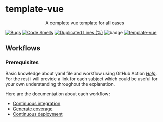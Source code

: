 # template-vue

<p align="center">A complete vue template for all cases </p>

[![Bugs](https://sonarcloud.io/api/project_badges/measure?project=CMGGEvolution_template-vue&metric=bugs)](https://sonarcloud.io/summary/new_code?id=CMGGEvolution_template-vue) [![Code Smells](https://sonarcloud.io/api/project_badges/measure?project=CMGGEvolution_template-vue&metric=code_smells)](https://sonarcloud.io/summary/new_code?id=CMGGEvolution_template-vue) [![Duplicated Lines (%)](https://sonarcloud.io/api/project_badges/measure?project=CMGGEvolution_template-vue&metric=duplicated_lines_density)](https://sonarcloud.io/summary/new_code?id=CMGGEvolution_template-vue) ![badge](https://img.shields.io/endpoint?url=https://gist.githubusercontent.com/IT-WIBRC/4eb7afd82efc633d830c54f4a3d26456/raw/template-vue.json) [![template-vue](https://img.shields.io/endpoint?url=https://cloud.cypress.io/badge/simple/frc51p/develop&style=plastic&logo=cypress)](https://cloud.cypress.io/projects/frc51p/runs)

## Workflows

### Prerequisites

Basic knowledge about yaml file and workflow using GitHub Action _[Help](https://docs.github.com/en/actions/writing-workflows/workflow-syntax-for-github-actions)_.
For the rest i will provide a link for each subject which could be useful for your own understanding throughout the explanation.

Here are the documentation about each workflow:

- [Continuous integration](.github/workflows/README-CI.md)
- [Generate coverage](.github/workflows/README-GC.md)
- [Continuous deployment](.github/workflows/README-DEPLOY.md)
